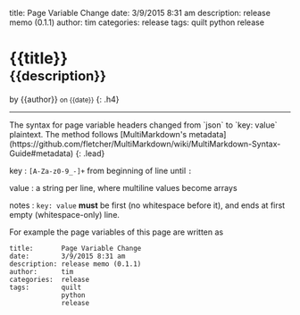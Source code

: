 title:       Page Variable Change
date:        3/9/2015 8:31 am
description: release memo (0.1.1)
author:      tim
categories:  release
tags:        quilt
             python
             release

# {{title}} <br><small>{{description}}</small>
by {{author}} <small>on {{date}}</small>
{: .h4}
****************************************************************************************************************

<div id="post" markdown="1">
The syntax for page variable headers changed from `json`  to `key: value` plaintext. The method follows [MultiMarkdown's metadata](https://github.com/fletcher/MultiMarkdown/wiki/MultiMarkdown-Syntax-Guide#metadata)
{: .lead}

key
:    `[A-Za-z0-9_-]+` from beginning of line until `:`

value
:    a string per line, where multiline values become arrays

notes
:    `key: value` **must** be first (no whitespace before it), and ends at first empty (whitespace-only) line.

For example the page variables of this page are written as
```
title:       Page Variable Change
date:        3/9/2015 8:31 am
description: release memo (0.1.1)
author:      tim
categories:  release
tags:        quilt
             python
             release

```
</div>
